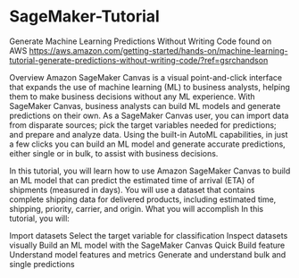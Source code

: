 # SageMaker-Tutorial
Generate Machine Learning Predictions Without Writing Code found on AWS
https://aws.amazon.com/getting-started/hands-on/machine-learning-tutorial-generate-predictions-without-writing-code/?ref=gsrchandson



Overview
Amazon SageMaker Canvas is a visual point-and-click interface that expands the use of machine learning (ML) to business analysts, helping them to make business decisions without any ML experience. With SageMaker Canvas, business analysts can build ML models and generate predictions on their own. As a SageMaker Canvas user, you can import data from disparate sources; pick the target variables needed for predictions; and prepare and analyze data. Using the built-in AutoML capabilities, in just a few clicks you can build an ML model and generate accurate predictions, either single or in bulk, to assist with business decisions.
 
In this tutorial, you will learn how to use Amazon SageMaker Canvas to build an ML model that can predict the estimated time of arrival (ETA) of shipments (measured in days). You will use a dataset that contains complete shipping data for delivered products, including estimated time, shipping, priority, carrier, and origin.
What you will accomplish
In this tutorial, you will:

Import datasets
Select the target variable for classification
Inspect datasets visually
Build an ML model with the SageMaker Canvas Quick Build feature
Understand model features and metrics
Generate and understand bulk and single predictions






















































